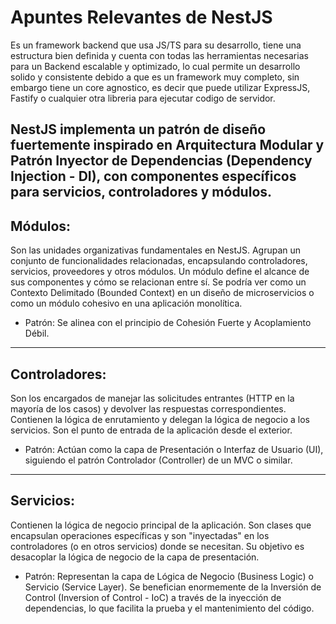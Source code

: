 # Apuntes Relevantes de NestJS

Es un framework backend que usa JS/TS para su desarrollo, tiene una estructura bien definida y cuenta con todas las herramientas necesarias para un Backend escalable y optimizado, lo cual permite un desarrollo solido y consistente debido a que es un framework muy completo, sin embargo tiene un core agnostico, es decir que puede utilizar ExpressJS, Fastify o cualquier otra libreria para ejecutar codigo de servidor.

NestJS implementa un patrón de diseño fuertemente inspirado en Arquitectura Modular y Patrón Inyector de Dependencias (Dependency Injection - DI), con componentes específicos para servicios, controladores y módulos.
---
## Módulos: 

Son las unidades organizativas fundamentales en NestJS. Agrupan un conjunto de funcionalidades relacionadas, encapsulando controladores, servicios, proveedores y otros módulos. Un módulo define el alcance de sus componentes y cómo se relacionan entre sí. Se podría ver como un Contexto Delimitado (Bounded Context) en un diseño de microservicios o como un módulo cohesivo en una aplicación monolítica.

- Patrón: Se alinea con el principio de Cohesión Fuerte y Acoplamiento Débil.
---
## Controladores: 

Son los encargados de manejar las solicitudes entrantes (HTTP en la mayoría de los casos) y devolver las respuestas correspondientes. Contienen la lógica de enrutamiento y delegan la lógica de negocio a los servicios. Son el punto de entrada de la aplicación desde el exterior.

- Patrón: Actúan como la capa de Presentación o Interfaz de Usuario (UI), siguiendo el patrón Controlador (Controller) de un MVC o similar.
---
## Servicios: 
Contienen la lógica de negocio principal de la aplicación. Son clases que encapsulan operaciones específicas y son "inyectadas" en los controladores (o en otros servicios) donde se necesitan. Su objetivo es desacoplar la lógica de negocio de la capa de presentación.

- Patrón: Representan la capa de Lógica de Negocio (Business Logic) o Servicio (Service Layer). Se benefician enormemente de la Inversión de Control (Inversion of Control - IoC) a través de la inyección de dependencias, lo que facilita la prueba y el mantenimiento del código.